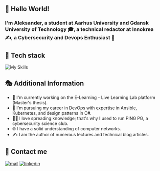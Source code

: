 ## 👋 Hello World! 

### I'm Aleksander, a student at Aarhus University and Gdansk University of Technology 🎓, a technical redactor at Innokrea ✍️, a Cybersecurity and Devops Enthusiast 🔐

## 🧬 Tech stack
![My Skills](https://skillicons.dev/icons?i=jenkins,ansible,aws,py,bash,nginx,docker,kubernetes,cloudflare,fastapi,cs,react,nextjs,js,rabbitmq,mysql,sequelize,postgres,git,github,gitlab&perline=7)

## 🎭 Additional Information
- 🔭 I'm currently working on the E-Learning - Live Learning Lab platform (Master's thesis).
- 🧠 I'm pursuing my career in DevOps with expertise in Ansible, Kubernetes, and design patterns in C#.
- 👨‍🎓 I love spreading knowledge; that's why I used to run PING PG, a cybersecurity science club.
- 🌐 I have a solid understanding of computer networks.
- ✍️ I am the author of numerous lectures and technical blog articles.


## 📲 Contact me
[![mail](https://img.shields.io/badge/Mail-005FF9?logo=maildotru&logoColor=fff&style=for-the-badge)](mailto:aleksander.chotecki@gmail.com)
[![linkedin](https://img.shields.io/badge/linkedin-%230077B5.svg?&style=for-the-badge&logo=linkedin&logoColor=white)](https://www.linkedin.com/in/achotecki/)
